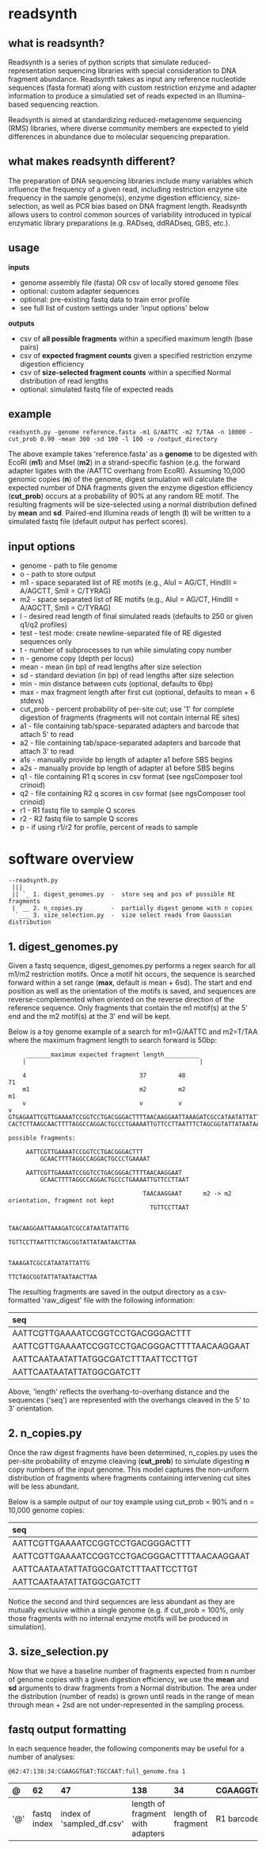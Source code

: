 # readsynth

## what is readsynth?
Readsynth is a series of python scripts that simulate reduced-representation sequencing libraries with special consideration to DNA fragment abundance. Readsynth takes as input any reference nucleotide sequences (fasta format) along with custom restriction enzyme and adapter information to produce a simulatied set of reads expected in an Illumina-based sequencing reaction.

Readsynth is aimed at standardizing reduced-metagenome sequencing (RMS) libraries, where diverse community members are expected to yield differences in abundance due to molecular sequencing preparation.

## what makes readsynth different?
The preparation of DNA sequencing libraries include many variables which influence the frequency of a given read, including restriction enzyme site frequency in the sample genome(s), enzyme digestion efficiency, size-selection, as well as PCR bias based on DNA fragment length. Readsynth allows users to control common sources of variability introduced in typical enzymatic library preparations (e.g. RADseq, ddRADseq, GBS, etc.).

## usage

**inputs**
- genome assembly file (fasta) OR csv of locally stored genome files
- optional: custom adapter sequences
- optional: pre-existing fastq data to train error profile
- see full list of custom settings under 'input options' below

**outputs**
- csv of **all possible fragments** within a specified maximum length (base pairs)
- csv of **expected fragment counts** given a specified restriction enzyme digestion efficiency
- csv of **size-selected fragment counts** within a specified Normal distribution of read lengths
- optional: simulated fastq file of expected reads


## example
```
readsynth.py -genome reference.fasta -m1 G/AATTC -m2 T/TAA -n 10000 -cut_prob 0.90 -mean 300 -sd 100 -l 100 -o /output_directory
```
The above example takes 'reference.fasta' as a **genome** to be digested with EcoRI (**m1**) and MseI (**m2**) in a strand-specific fashion (e.g. the forward adapter ligates with the /AATTC overhang from EcoRI). Assuming 10,000 genomic copies (**n**) of the genome, digest simulation will calculate the expected number of DNA fragments given the enzyme digestion efficiency (**cut_prob**) occurs at a probability of 90% at any random RE motif. The resulting fragments will be size-selected using a normal distribution defined by **mean** and **sd**. Paired-end Illumina reads of length (**l**) will be written to a simulated fastq file (default output has perfect scores).

## input options
- genome  - path to file genome
- o - path to store output
- m1 - space separated list of RE motifs (e.g., AluI = AG/CT,
                    HindIII = A/AGCTT, SmlI = C/TYRAG)
- m2 - space separated list of RE motifs (e.g., AluI = AG/CT,
                    HindIII = A/AGCTT, SmlI = C/TYRAG)
- l - desired read length of final simulated reads (defaults
                    to 250 or given q1/q2 profiles)
- test - test mode: create newline-separated file of RE digested
                    sequences only
- t - number of subprocesses to run while simulating copy
                    number
- n - genome copy (depth per locus)
- mean - mean (in bp) of read lengths after size selection
- sd - standard deviation (in bp) of read lengths after size
                    selection
- min - min distance between cuts (optional, defaults to 6bp)
- max - max fragment length after first cut (optional, defaults
                    to mean + 6 stdevs)
- cut_prob - percent probability of per-site cut; use '1' for
                    complete digestion of fragments (fragments will not
                    contain internal RE sites)
- a1 - file containing tab/space-separated adapters and barcode
                    that attach 5' to read
- a2 - file containing tab/space-separated adapters and barcode
                    that attach 3' to read
- a1s - manually provide bp length of adapter a1 before SBS
                    begins
- a2s - manually provide bp length of adapter a1 before SBS
                    begins
- q1 - file containing R1 q scores in csv format (see
                    ngsComposer tool crinoid)
- q2 - file containing R2 q scores in csv format (see
                    ngsComposer tool crinoid)
- r1 - R1 fastq file to sample Q scores
- r2 - R2 fastq file to sample Q scores
- p - if using r1/r2 for profile, percent of reads to sample

# software overview

```
--readsynth.py
 |||
 || `_ 1. digest_genomes.py  -  store seq and pos of possible RE fragments
 | `__ 2. n_copies.py        -  partially digest genome with n copies
  `___ 3. size_selection.py  -  size select reads from Gaussian distribution
```
## 1. digest_genomes.py  
Given a fastq sequence, digest_genomes.py performs a regex search for all m1/m2 restriction motifs. Once a motif hit occurs, the sequence is searched forward within a set range (**max**, default is mean + 6sd). The start and end position as well as the orientation of the motifs is saved, and sequences are reverse-complemented when oriented on the reverse direction of the reference sequence. Only fragments that contain the m1 motif(s) at the 5' end and the m2 motif(s) at the 3' end will be kept.

Below is a toy genome example of a search for m1=G/AATTC and m2=T/TAA where the maximum fragment length to search forward is 50bp:
```
     _______maximum expected fragment length__________
    |                                                 |

    4                                37         48                     71
    m1                               m2         m2                     m1
    v                                v          v                      v
GTGAGAATTCGTTGAAAATCCGGTCCTGACGGGACTTTTAACAAGGAATTAAAGATCGCCATAATATTATTGAATTCCC
CACTCTTAAGCAACTTTTAGGCCAGGACTGCCCTGAAAATTGTTCCTTAATTTCTAGCGGTATTATAATAACTTAAGGG

possible fragments:

     AATTCGTTGAAAATCCGGTCCTGACGGGACTTT
         GCAACTTTTAGGCCAGGACTGCCCTGAAAAT

     AATTCGTTGAAAATCCGGTCCTGACGGGACTTTTAACAAGGAAT
         GCAACTTTTAGGCCAGGACTGCCCTGAAAATTGTTCCTTAAT

                                      TAACAAGGAAT      m2 -> m2 orientation, fragment not kept
                                        TGTTCCTTAAT

                                      TAACAAGGAATTAAAGATCGCCATAATATTATTG
                                        TGTTCCTTAATTTCTAGCGGTATTATAATAACTTAA

                                                 TAAAGATCGCCATAATATTATTG
                                                   TTCTAGCGGTATTATAATAACTTAA
```
The resulting fragments are saved in the output directory as a csv-formatted 'raw_digest' file with the following information:


|seq|start|end|m1|m2|length|reverse|
|:- |:-   |:- |:-|:-|:-    |:-     |
|AATTCGTTGAAAATCCGGTCCTGACGGGACTTT|4|37|GAATTC|TTAA|37|0|
|AATTCGTTGAAAATCCGGTCCTGACGGGACTTTTAACAAGGAAT|4|48|GAATTC|TTAA|48|0|
|AATTCAATAATATTATGGCGATCTTTAATTCCTTGT|37|71|TTAA|GAATTC|40|1|
|AATTCAATAATATTATGGCGATCTT|48|71|TTAA|GAATTC|29|1|

Above, 'length' reflects the overhang-to-overhang distance and the sequences ('seq') are represented with the overhangs cleaved in the 5' to 3' orientation.

## 2. n_copies.py
Once the raw digest fragments have been determined, n_copies.py uses the per-site probability of enzyme cleaving (**cut_prob**) to simulate digesting **n** copy numbers of the input genome. This model captures the non-uniform distribution of fragments where fragments containing intervening cut sites will be less abundant.

Below is a sample output of our toy example using cut_prob = 90% and n = 10,000 genome copies:

|seq|start|end|m1|m2|length|reverse|copies|
|:- |:-   |:- |:-|:-|:-    |:-     |:-    |
|AATTCGTTGAAAATCCGGTCCTGACGGGACTTT|4|37|GAATTC|TTAA|37|0|8062|
|AATTCGTTGAAAATCCGGTCCTGACGGGACTTTTAACAAGGAAT|4|48|GAATTC|TTAA|48|0|805|
|AATTCAATAATATTATGGCGATCTTTAATTCCTTGT|37|71|TTAA|GAATTC|40|1|794|
|AATTCAATAATATTATGGCGATCTT|48|71|TTAA|GAATTC|29|1|8132|

Notice the second and third sequences are less abundant as they are mutually exclusive within a single genome (e.g. if cut_prob = 100%, only those fragments with no internal enzyme motifs will be produced in simulation).

## 3. size_selection.py
Now that we have a baseline number of fragments expected from n number of genome copies with a given digestion efficiency, we use the **mean** and **sd** arguments to draw fragments from a Normal distribution. The area under the distribution (number of reads) is grown until reads in the range of mean through mean + 2sd are not under-represented in the sampling process.

## fastq output formatting
In each sequence header, the following components may be useful for a number of analyses:

```
@62:47:138:34:CGAAGGTGAT:TGCCAAT:full_genome.fna 1
```

|@|62|47|138|34|CGAAGGTGAT|TGCCAAT|full_genome.fna|1|
|:-|:-|:-|:-|:-|:---------|:------|:-------------|:-|
|'@'|fastq index|index of 'sampled_df.csv'|length of fragment with adapters|length of fragment|R1 barcode|R2 barcode|fasta name|r1/r2 read|
